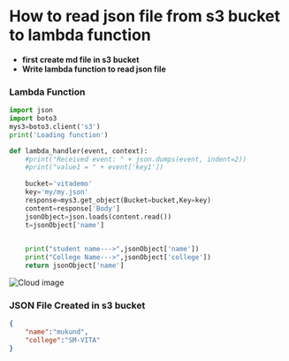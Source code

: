 # How to read json file from s3 bucket to lambda function
- **first create md file in s3 bucket**
- **Write lambda function to read json file**
### Lambda Function
```python
import json
import boto3
mys3=boto3.client('s3')
print('Loading function')

def lambda_handler(event, context):
    #print("Received event: " + json.dumps(event, indent=2))
    #print("value1 = " + event['key1'])
   
    bucket='vitademo'
    key='my/my.json'
    response=mys3.get_object(Bucket=bucket,Key=key)
    content=response['Body']
    jsonObject=json.loads(content.read())
    t=jsonObject['name']
    

    print("student name--->",jsonObject['name'])
    print("College Name--->",jsonObject['college'])
    return jsonObject['name']
```

![Cloud image](https://github.com/mukund1995/vita/blob/master/aws/images/lambda_function.png)


### JSON File Created in s3 bucket
```json
{
	"name":"mukund",
	"college":"SM-VITA"
}

```
